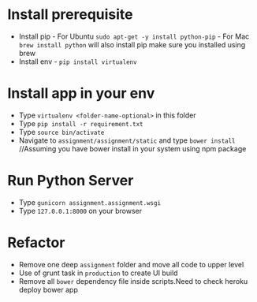 # Install prerequisite

- Install pip
       - For Ubuntu
            `sudo apt-get -y install python-pip`
       - For Mac
            `brew install python` will also install pip make sure you installed using brew
- Install env
       - `pip install virtualenv`

# Install app in your env

- Type `virtualenv <folder-name-optional>` in this folder
- Type `pip install -r requirement.txt`
- Type `source bin/activate`
- Navigate to `assignment/assignment/static` and type `bower install` //Assuming you have bower install in your system using npm package

# Run Python Server

- Type `gunicorn assignment.assignment.wsgi`
- Type `127.0.0.1:8000` on your browser

# Refactor

- Remove one deep `assignment` folder and move all code to upper level
- Use of grunt task in `production` to create UI build
- Remove all `bower` dependency file inside scripts.Need to check heroku deploy bower app